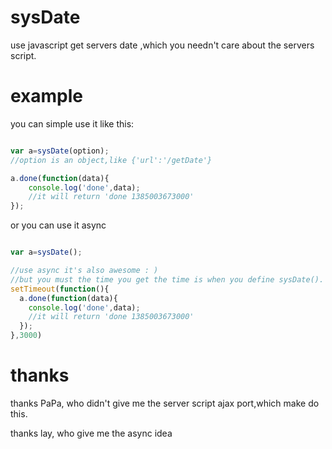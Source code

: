 sysDate
=======

use javascript get servers date ,which you needn't care about the servers script.

example
=======

you can simple use it like this:

``` javascript

var a=sysDate(option);
//option is an object,like {'url':'/getDate'}

a.done(function(data){
    console.log('done',data);
    //it will return 'done 1385003673000'
});

```

or you can use it async

``` javascript

var a=sysDate();

//use async it's also awesome : )
//but you must the time you get the time is when you define sysDate().
setTimeout(function(){
  a.done(function(data){
    console.log('done',data);
    //it will return 'done 1385003673000'
  });
},3000)

```


thanks
====

thanks PaPa, who didn't give me the server script ajax port,which make do this.

thanks lay, who give me the async idea
